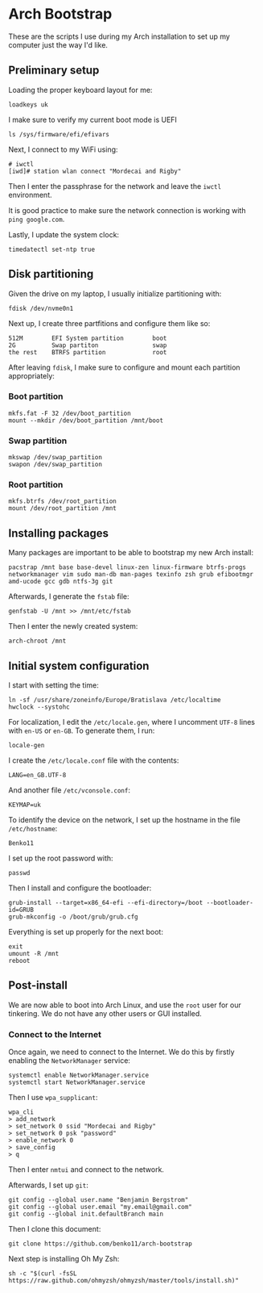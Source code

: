 # Arch Bootstrap

These are the scripts I use during my Arch installation to set up my computer just the way I'd like.

## Preliminary setup

Loading the proper keyboard layout for me:

```
loadkeys uk
```

I make sure to verify my current boot mode is UEFI

```
ls /sys/firmware/efi/efivars
```

Next, I connect to my WiFi using:

```
# iwctl
[iwd]# station wlan connect "Mordecai and Rigby"
```

Then I enter the passphrase for the network and leave the `iwctl` environment.

It is good practice to make sure the network connection is working with `ping google.com`.

Lastly, I update the system clock:

```
timedatectl set-ntp true
```

## Disk partitioning

Given the drive on my laptop, I usually initialize partitioning with:

```
fdisk /dev/nvme0n1
```

Next up, I create three partfitions and configure them like so:

```
512M        EFI System partition        boot
2G          Swap partiton               swap
the rest    BTRFS partition             root
```

After leaving `fdisk`, I make sure to configure and mount each partition appropriately:

### Boot partition

```
mkfs.fat -F 32 /dev/boot_partition
mount --mkdir /dev/boot_partition /mnt/boot
```

### Swap partition

```
mkswap /dev/swap_partition
swapon /dev/swap_partition
```

### Root partition

```
mkfs.btrfs /dev/root_partition
mount /dev/root_partition /mnt
```

## Installing packages

Many packages are important to be able to bootstrap my new Arch install:

```
pacstrap /mnt base base-devel linux-zen linux-firmware btrfs-progs networkmanager vim sudo man-db man-pages texinfo zsh grub efibootmgr amd-ucode gcc gdb ntfs-3g git
```

Afterwards, I generate the `fstab` file:

```
genfstab -U /mnt >> /mnt/etc/fstab
```

Then I enter the newly created system:

```
arch-chroot /mnt
```

## Initial system configuration

I start with setting the time:

```
ln -sf /usr/share/zoneinfo/Europe/Bratislava /etc/localtime
hwclock --systohc
```

For localization, I edit the `/etc/locale.gen`, where I uncomment `UTF-8` lines with `en-US` or `en-GB`. To generate them, I run:

```
locale-gen
```

I create the `/etc/locale.conf` file with the contents:

```
LANG=en_GB.UTF-8
```

And another file `/etc/vconsole.conf`:

```
KEYMAP=uk
```

To identify the device on the network, I set up the hostname in the file `/etc/hostname`:

```
Benko11
```

I set up the root password with:

```
passwd
```

Then I install and configure the bootloader:

```
grub-install --target=x86_64-efi --efi-directory=/boot --bootloader-id=GRUB
grub-mkconfig -o /boot/grub/grub.cfg
```

Everything is set up properly for the next boot:

```
exit
umount -R /mnt
reboot
```

## Post-install

We are now able to boot into Arch Linux, and use the `root` user for our tinkering. We do not have any other users or GUI installed.

### Connect to the Internet

Once again, we need to connect to the Internet. We do this by firstly enabling the `NetworkManager` service:

```
systemctl enable NetworkManager.service
systemctl start NetworkManager.service
```

Then I use `wpa_supplicant`:

```
wpa_cli
> add_network
> set_network 0 ssid "Mordecai and Rigby"
> set_network 0 psk "password"
> enable_network 0
> save_config
> q
```

Then I enter `nmtui` and connect to the network.

Afterwards, I set up `git`:

```
git config --global user.name "Benjamin Bergstrom"
git config --global user.email "my.email@gmail.com"
git config --global init.defaultBranch main
```

Then I clone this document:

```
git clone https://github.com/benko11/arch-bootstrap
```

Next step is installing Oh My Zsh:

```
sh -c "$(curl -fsSL https://raw.github.com/ohmyzsh/ohmyzsh/master/tools/install.sh)"
```
